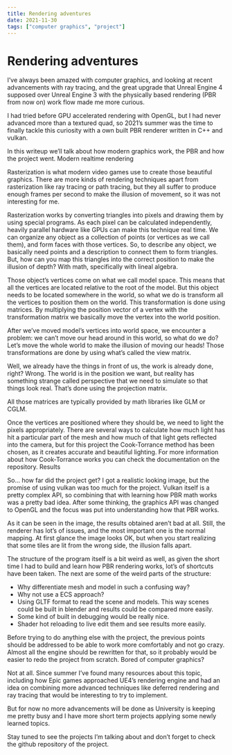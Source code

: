 ```yaml
---
title: Rendering adventures
date: 2021-11-30
tags: ["computer graphics", "project"]
---
```


# Rendering adventures

I’ve always been amazed with computer graphics, and looking at recent advancements with ray tracing, and the great upgrade that Unreal Engine 4 supposed over Unreal Engine 3 with the physically based rendering (PBR from now on) work flow made me more curious.

I had tried before GPU accelerated rendering with OpenGL, but I had never advanced more than a textured quad, so 2021’s summer was the time to finally tackle this curiosity with a own built PBR renderer written in C++ and vulkan.

In this writeup we’ll talk about how modern graphics work, the PBR and how the project went.
Modern realtime rendering

Rasterization is what modern video games use to create those beautiful graphics. There are more kinds of rendering techniques apart from rasterization like ray tracing or path tracing, but they all suffer to produce enough frames per second to make the illusion of movement, so it was not interesting for me.

Rasterization works by converting triangles into pixels and drawing them by using special programs. As each pixel can be calculated independently, heavily parallel hardware like GPUs can make this technique real time. We can organize any object as a collection of points (or vertices as we call them), and form faces with those vertices. So, to describe any object, we basically need points and a description to connect them to form triangles. But, how can you map this triangles into the correct position to make the illusion of depth? With math, specifically with lineal algebra.

Those object’s vertices come on what we call model space. This means that all the vertices are located relative to the root of the model. But this object needs to be located somewhere in the world, so what we do is transform all the vertices to position them on the world. This transformation is done using matrices. By multiplying the position vector of a vertex with the transformation matrix we basically move the vertex into the world position.

After we’ve moved model’s vertices into world space, we encounter a problem: we can’t move our head around in this world, so what do we do? Let’s move the whole world to make the illusion of moving our heads! Those transformations are done by using what’s called the view matrix.

Well, we already have the things in front of us, the work is already done, right? Wrong. The world is in the position we want, but reality has something strange called perspective that we need to simulate so that things look real. That’s done using the projection matrix.

All those matrices are typically provided by math libraries like GLM or CGLM.

Once the vertices are positioned where they should be, we need to light the pixels appropriately. There are several ways to calculate how much light has hit a particular part of the mesh and how much of that light gets reflected into the camera, but for this project the Cook-Torrance method has been chosen, as it creates accurate and beautiful lighting. For more information about how Cook-Torrance works you can check the documentation on the repository.
Results

So… how far did the project get? I got a realistic looking image, but the promise of using vulkan was too much for the project. Vulkan itself is a pretty complex API, so combining that with learning how PBR math works was a pretty bad idea. After some thinking, the graphics API was changed to OpenGL and the focus was put into understanding how that PBR works.

As it can be seen in the image, the results obtained aren’t bad at all. Still, the renderer has lot’s of issues, and the most important one is the normal mapping. At first glance the image looks OK, but when you start realizing that some tiles are lit from the wrong side, the illusion falls apart.

The structure of the program itself is a bit weird as well, as given the short time I had to build and learn how PBR rendering works, lot’s of shortcuts have been taken. The next are some of the weird parts of the structure:

- Why differentiate mesh and model in such a confusing way?
- Why not use a ECS approach?
- Using GLTF format to read the scene and models. This way scenes could be built in blender and results could be compared more easily.
- Some kind of built in debugging would be really nice.
- Shader hot reloading to live edit them and see results more easily.

Before trying to do anything else with the project, the previous points should be addressed to be able to work more comfortably and not go crazy. Almost all the engine should be rewritten for that, so it probably would be easier to redo the project from scratch.
Bored of computer graphics?

Not at all. Since summer I’ve found many resources about this topic, including how Epic games approached UE4’s rendering engine and had an idea on combining more advanced techniques like deferred rendering and ray tracing that would be interesting to try to implement.

But for now no more advancements will be done as University is keeping me pretty busy and I have more short term projects applying some newly learned topics.

Stay tuned to see the projects I’m talking about and don’t forget to check the github repository of the project.
